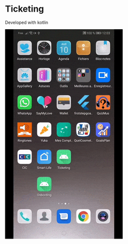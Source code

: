 # Ticketing
Developed with kotlin

![Alt Text](https://github.com/hanene2030/Ticketing/blob/master/record_screen.gif)
